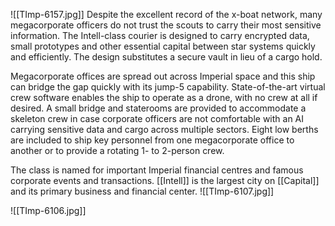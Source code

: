 ![[TImp-6157.jpg]]
Despite the excellent record of the x-boat network, many megacorporate officers do not trust the scouts to carry their most sensitive information. The Intell-class courier is designed to carry encrypted data, small prototypes and other essential capital between star systems quickly and efficiently. The design substitutes a secure vault in lieu of a cargo hold.

Megacorporate offices are spread out across Imperial space and this ship can bridge the gap quickly with its jump-5 capability. State-of-the-art virtual crew software enables the ship to operate as a drone, with no crew at all if desired. A small bridge and staterooms are provided to accommodate a skeleton crew in case corporate officers are not comfortable with an AI carrying sensitive data and cargo across multiple sectors. Eight low berths are included to ship key personnel from one megacorporate office to another or to provide a rotating 1- to 2-person crew.

The class is named for important Imperial financial centres and famous corporate events and transactions. [[Intell]] is the largest city on [[Capital]] and its primary business and financial center.
![[TImp-6107.jpg]]

![[TImp-6106.jpg]]